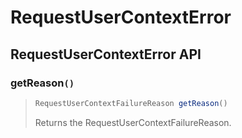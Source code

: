 # RequestUserContextError

## RequestUserContextError API

### getReason`()`

> ```java
> RequestUserContextFailureReason getReason()
> ```
>
> Returns the RequestUserContextFailureReason.
